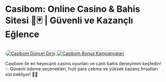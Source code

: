 # Casibom: Online Casino & Bahis Sitesi 🎰🃏 | Güvenli ve Kazançlı Eğlence

<a href="https://cutt.ly/Je07CnaE" title="Tıkla Siteye Git">
    <img src="https://i.ibb.co/XS3cKq9/Ekran-Resmi-2024-09-13-20-40-30.png" alt="Casibom Güncel Giriş" style="max-width: 100%; border: 2px solid #ddd; border-radius: 10px;">
</a>
<a href="https://cutt.ly/Je07CnaE" title="Casibom">
    <img src="https://i.ibb.co/XS3cKq9/Ekran-Resmi-2024-09-13-20-40-30.png" alt="Casibom Bonus Kampanyaları" style="max-width: 100%; border: 2px solid #ddd; margin-top: 15px;">
</a>

Casibom ile en heyecanlı casino oyunları ve canlı bahis deneyimini keşfedin! 💥 Güvenli ödeme seçenekleri, hızlı para çekme ve yüksek kazanç fırsatları sizi bekliyor! 🎉🤑
